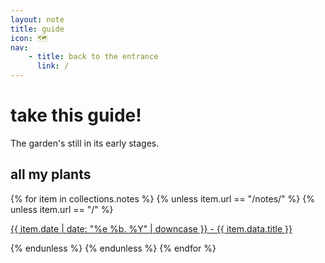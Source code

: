 ```yaml
---
layout: note
title: guide
icon: 🗺️
nav:
    - title: back to the entrance
      link: /
---
```

# take this guide!

The garden's still in its early stages.

## all my plants

{% for item in collections.notes %}
{% unless item.url == "/notes/" %}
{% unless item.url == "/" %}
<p><a href="{{ item.url }}">{{ item.date | date: "%e %b. %Y" | downcase }} - {{ item.data.title }}</a></p>
{% endunless %}
{% endunless %}
{% endfor %}

